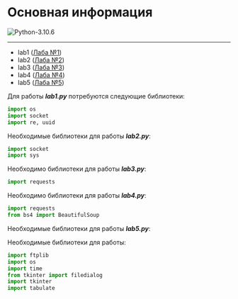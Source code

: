 # Основная информация

![Python-3.10.6](https://img.shields.io/badge/Python-v3.10.6-blue?style=for-the-badge)

---

+ lab1 ([Лаба №1](https://github.com/Dante1902/Tort-Al/tree/laba%231))
+ lab2 ([Лаба №2](https://github.com/Dante1902/Tort-Al/tree/lab2))
+ lab3 ([Лаба №3](https://github.com/Dante1902/Tort-Al/tree/laba%233))
+ lab4 ([Лаба №4](https://github.com/Dante1902/Tort-Al/tree/laba%234))
+ lab5 ([Лаба №5](https://github.com/Dante1902/Tort-Al/tree/laba%235))

Для работы ***lab1.py*** потребуются следующие библиотеки: 

```python
import os
import socket
import re, uuid
```

Необходимые библиотеки для работы ***lab2.py***: 
```python
import socket
import sys
```

Необходимо библиотеки для работы ***lab3.py***:

```python 
import requests
```

Необходимо библиотеки для работы ***lab4.py***:

```python 
import requests
from bs4 import BeautifulSoup
```

Необходимые библиотеки для работы ***lab5.py***:

Необходимые библиотеки для работы: 
```python
import ftplib
import os
import time
from tkinter import filedialog
import tkinter
import tabulate
```

